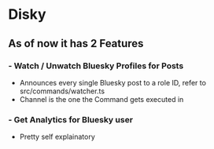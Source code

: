 # Disky

## As of now it has 2 Features

### - Watch / Unwatch Bluesky Profiles for Posts
- Announces every single Bluesky post to a role ID, refer to src/commands/watcher.ts
- Channel is the one the Command gets executed in

### - Get Analytics for Bluesky user
- Pretty self explainatory
